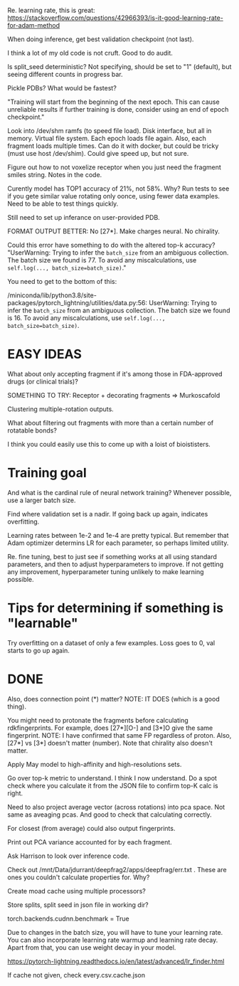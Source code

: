 Re. learning rate, this is great:
https://stackoverflow.com/questions/42966393/is-it-good-learning-rate-for-adam-method

When doing inference, get best validation checkpoint (not last).

I think a lot of my old code is not cruft. Good to do audit.

Is split_seed deterministic? Not specifying, should be set to "1" (default), but
seeing different counts in progress bar.

Pickle PDBs? What would be fastest?

"Training will start from the beginning of the next epoch. This can cause
unreliable results if further training is done, consider using an end of epoch
checkpoint."

Look into /dev/shm ramfs (to speed file load). Disk interface, but all in
memory. Virtual file system. Each epoch loads file again. Also, each fragment
loads multiple times. Can do it with docker, but could be tricky (must use host
/dev/shim). Could give speed up, but not sure.

Figure out how to not voxelize receptor when you just need the fragment smiles
string. Notes in the code.

Curently model has TOP1 accuracy of 21%, not 58%. Why? Run tests to see if you gete similar value rotating only oonce, using fewer data examples. Need to be able to test things quickly.

Still need to set up inferance on user-provided PDB.

FORMAT OUTPUT BETTER: No [27*]. Make charges neural. No chirality.

Could this error have something to do with the altered top-k accuracy? "UserWarning: Trying to infer the `batch_size` from an ambiguous collection. The batch size we found is 77. To avoid any miscalculations, use `self.log(..., batch_size=batch_size)`."

You need to get to the bottom of this:

/miniconda/lib/python3.8/site-packages/pytorch_lightning/utilities/data.py:56: UserWarning: Trying to infer the `batch_size` from an ambiguous collection. The batch size we found is 16. To avoid any miscalculations, use `self.log(..., batch_size=batch_size)`.


# EASY IDEAS

What about only accepting fragment if it's among those in FDA-approved drugs (or clinical trials)?

SOMETHING TO TRY: Receptor + decorating fragments => Murkoscafold

Clustering multiple-rotation outputs.

What about filtering out fragments with more than a certain number of rotatable
bonds?

I think you could easily use this to come up with a loist of bioististers.

# Training goal

And what is the cardinal rule of neural network training? Whenever possible, use
a larger batch size.

Find where validation set is a nadir. If going back up again, indicates
overfitting. 

Learning rates between 1e-2 and 1e-4 are pretty typical. But remember that Adam
optimizer determins LR for each parameter, so perhaps limited utility.

Re. fine tuning, best to just see if something works at all using standard
parameters, and then to adjust hyperparameters to improve. If not getting any
improvement, hyperparameter tuning unlikely to make learning possible.

# Tips for determining if something is "learnable"

Try overfitting on a dataset of only a few examples. Loss goes to 0, val starts
to go up again.

# DONE

Also, does connection point (*) matter? NOTE: IT DOES (which is a good thing).

You might need to protonate the fragments before calculating rdkfingerprints.
For example, does [27*][O-] and [3*]O give the same fingerprint. NOTE: I have
confirmed that same FP regardless of proton. Also, [27*] vs [3*] doesn't matter
(number). Note that chirality also doesn't matter.

Apply May model to high-affinity and high-resolutions sets.

Go over top-k metric to understand. I think I now understand. Do a spot check
where you calculate it from the JSON file to confirm top-K calc is right.

Need to also project average vector (across rotations) into pca space. Not same
as aveaging pcas. And good to check that calculating correctly.

For closest (from average) could also output fingerprints.

Print out PCA variance accounted for by each fragment.

Ask Harrison to look over inference code.

Check out /mnt/Data/jdurrant/deepfrag2/apps/deepfrag/err.txt . These are ones you couldn't calculate properties for. Why?

Create moad cache using multiple processors?

Store splits, split seed in json file in working dir?

torch.backends.cudnn.benchmark = True

Due to changes in the batch size, you will have to tune your learning rate. You
can also incorporate learning rate warmup and learning rate decay. Apart from
that, you can use weight decay in your model.

https://pytorch-lightning.readthedocs.io/en/latest/advanced/lr_finder.html

If cache not given, check every.csv.cache.json

